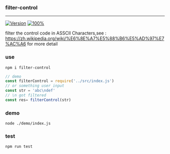 ### filter-control
-------------------
[![Version](https://img.shields.io/badge/filter--control-1.0.3-brightgreen.svg)](https://www.npmjs.org/package/classnames)
[![100%](https://img.shields.io/badge/test-100%25-brightgreen.svg)](https://www.npmjs.org/package/classnames)

filter the control code in ASSCII Characters,see : https://zh.wikipedia.org/wiki/%E6%8E%A7%E5%88%B6%E5%AD%97%E7%AC%A6 for more detail

### use
```shell
npm i filter-control
```
```javascript
// demo
const filterControl = require('../src/index.js')
// or something user input
const str = 'abc\ndef'
// \n got filtered
const res= filterControl(str)
```
### demo
```shell
node ./demo/index.js
```

### test
```shell
npm run test
```

